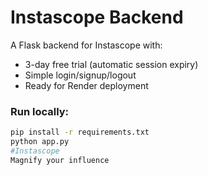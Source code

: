 # Instascope Backend

A Flask backend for Instascope with:
- 3-day free trial (automatic session expiry)
- Simple login/signup/logout
- Ready for Render deployment

### Run locally:
```bash
pip install -r requirements.txt
python app.py
#Instascope
Magnify your influence 
